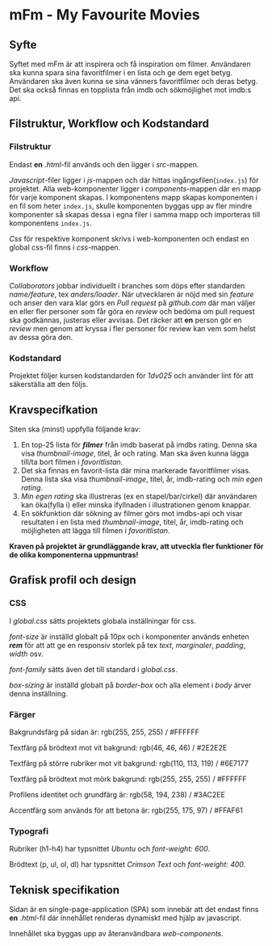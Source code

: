 # mFm - My Favourite Movies

## Syfte

Syftet med mFm är att inspirera och få inspiration om filmer. Användaren ska kunna spara sina favoritfilmer i en lista och ge dem eget betyg. Användaren ska även kunna se sina vänners favoritfilmer och deras betyg. Det ska också finnas en topplista från imdb och sökmöjlighet mot imdb:s api.

## Filstruktur, Workflow och Kodstandard

### Filstruktur

Endast __en__ _.html_-fil används och den ligger i _src_-mappen. 

_Javascript_-filer ligger i _js_-mappen och där hittas ingångsfilen(`index.js`) för projektet. Alla web-komponenter ligger i _components_-mappen där en mapp för varje komponent skapas. I komponentens mapp skapas komponenten i en fil som heter `index.js`, skulle komponenten byggas upp av fler mindre komponenter så skapas dessa i egna filer i samma mapp och importeras till komponentens `index.js`.

_Css_ för respektive komponent skrivs i web-komponenten och endast en global css-fil finns i _css_-mappen.

### Workflow

_Collaborators_ jobbar individuellt i branches som döps efter standarden _name/feature_, tex _anders/loader_.
När utvecklaren är nöjd med sin _feature_ och anser den vara klar görs en _Pull request_ på _github.com_ där man väljer en eller fler personer som får göra en _review_ och bedöma om pull request ska godkännas, justeras eller avvisas. Det räcker att __en__ person gör en _review_ men genom att kryssa i fler personer för review kan vem som helst av dessa göra den.

### Kodstandard

Projektet följer kursen kodstandarden för _1dv025_ och använder lint för att säkerställa att den följs.


## Kravspecifkation

Siten ska (minst) uppfylla följande krav:

1. En top-25 lista för ___filmer___ från imdb baserat på imdbs rating. Denna ska visa _thumbnail-image_, titel, år och rating. Man ska även kunna lägga till/ta bort filmen i _favoritlistan_.
2. Det ska finnas en favorit-lista där mina markerade favoritfilmer visas. Denna lista ska visa _thumbnail-image_, titel, år, imdb-rating och _min egen rating_.
3. _Min egen rating_ ska illustreras (ex en stapel/bar/cirkel) där användaren kan öka(fylla i) eller minska ifyllnaden i illustrationen genom knappar.
4. En sökfunktion där sökning av filmer görs mot imdbs-api och visar resultaten i en lista med _thumbnail-image_, titel, år, imdb-rating och möjligheten att lägga till filmen i _favoritlistan_.

__Kraven på projektet är grundläggande krav, att utveckla fler funktioner för de olika komponenterna uppmuntras!__


## Grafisk profil och design

### CSS

I _global.css_ sätts projektets globala inställningar för css.

_font-size_ är inställd globalt på 10px och i komponenter används enheten ___rem___ för att att ge en responsiv storlek på tex _text_, _marginaler_, _padding_, _width_ osv.

_font-family_ sätts även det till standard i _global.css_.

_box-sizing_ är inställd globalt på _border-box_ och alla element i _body_ ärver denna inställning.

### Färger

Bakgrundsfärg på sidan är: rgb(255, 255, 255) / #FFFFFF

Textfärg på brödtext mot vit bakgrund: rgb(46, 46, 46) / #2E2E2E

Textfärg på större rubriker mot vit bakgrund: rgb(110, 113, 119) / #6E7177

Textfärg på brödtext mot mörk bakgrund: rgb(255, 255, 255) / #FFFFFF

Profilens identitet och grundfärg är: rgb(58, 194, 238) / #3AC2EE

Accentfärg som används för att betona är: rgb(255, 175, 97) / #FFAF61

### Typografi

Rubriker (h1-h4) har typsnittet _Ubuntu_ och _font-weight: 600_.

Brödtext (p, ul, ol, dl) har typsnittet _Crimson Text_ och _font-weight: 400_.


## Teknisk specifikation

Sidan är en single-page-application (SPA) som innebär att det endast finns __en__ _.html_-fil där innehållet renderas dynamiskt med hjälp av javascript.

Innehållet ska byggas upp av återanvändbara _web-components_.
